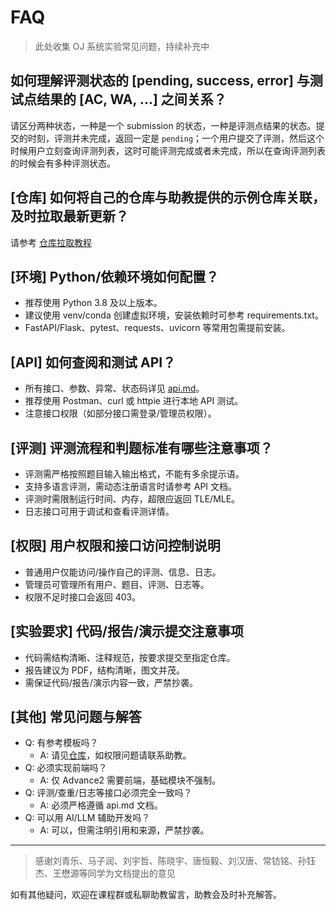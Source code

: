 # FAQ

> 此处收集 OJ 系统实验常见问题，持续补充中

## 如何理解评测状态的 [pending, success, error] 与测试点结果的 [AC, WA, ...] 之间关系？

请区分两种状态，一种是一个 submission 的状态，一种是评测点结果的状态。提交的时刻，评测并未完成，返回一定是 `pending`；一个用户提交了评测，然后这个时候用户立刻查询评测列表，这时可能评测完成或者未完成，所以在查询评测列表的时候会有多种评测状态。

## [仓库] 如何将自己的仓库与助教提供的示例仓库关联，及时拉取最新更新？

请参考 [仓库拉取教程](./gitpull.md)

## [环境] Python/依赖环境如何配置？

- 推荐使用 Python 3.8 及以上版本。
- 建议使用 venv/conda 创建虚拟环境，安装依赖时可参考 requirements.txt。
- FastAPI/Flask、pytest、requests、uvicorn 等常用包需提前安装。

## [API] 如何查阅和测试 API？

- 所有接口、参数、异常、状态码详见 [api.md](api.md)。
- 推荐使用 Postman、curl 或 httpie 进行本地 API 测试。
- 注意接口权限（如部分接口需登录/管理员权限）。

## [评测] 评测流程和判题标准有哪些注意事项？

- 评测需严格按照题目输入输出格式，不能有多余提示语。
- 支持多语言评测，需动态注册语言时请参考 API 文档。
- 评测时需限制运行时间、内存，超限应返回 TLE/MLE。
- 日志接口可用于调试和查看评测详情。

## [权限] 用户权限和接口访问控制说明

- 普通用户仅能访问/操作自己的评测、信息、日志。
- 管理员可管理所有用户、题目、评测、日志等。
- 权限不足时接口会返回 403。

## [实验要求] 代码/报告/演示提交注意事项

- 代码需结构清晰、注释规范，按要求提交至指定仓库。
- 报告建议为 PDF，结构清晰，图文并茂。
- 需保证代码/报告/演示内容一致，严禁抄袭。

## [其他] 常见问题与解答

- Q: 有参考模板吗？
  - A: 请见[仓库](https://git.tsinghua.edu.cn/python-course-2025/pa2-oj-template)，如权限问题请联系助教。
- Q: 必须实现前端吗？
  - A: 仅 Advance2 需要前端，基础模块不强制。
- Q: 评测/查重/日志等接口必须完全一致吗？
  - A: 必须严格遵循 api.md 文档。
- Q: 可以用 AI/LLM 辅助开发吗？
  - A: 可以，但需注明引用和来源，严禁抄袭。

---

> 感谢刘青乐、马子润、刘宇哲、陈晓宇、唐恒毅、刘汉唐、常钫铭、孙钰杰、王懋源等同学为文档提出的意见

如有其他疑问，欢迎在课程群或私聊助教留言，助教会及时补充解答。
